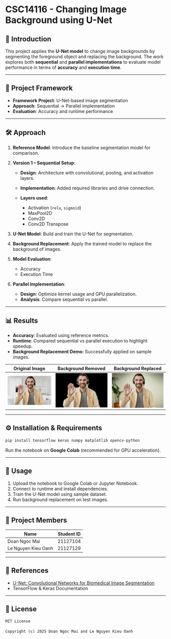 # CSC14116 - Changing Image Background using U-Net

## 📌 Introduction

This project applies the **U-Net model** to change image backgrounds by segmenting the foreground object and replacing the background. The work explores both **sequential** and **parallel implementations** to evaluate model performance in terms of **accuracy** and **execution time**.

---

## 📂 Project Framework

* **Framework Project**: U-Net-based image segmentation
* **Approach**: Sequential → Parallel implementation
* **Evaluation**: Accuracy and runtime performance

---

## 🛠️ Approach

1. **Reference Model**: Introduce the baseline segmentation model for comparison.

2. **Version 1 – Sequential Setup**:

   * **Design**: Architecture with convolutional, pooling, and activation layers.
   * **Implementation**: Added required libraries and drive connection.
   * **Layers used**:

     * Activation (`relu`, `sigmoid`)
     * MaxPool2D
     * Conv2D
     * Conv2D Transpose

3. **U-Net Model**: Build and train the U-Net for segmentation.

4. **Background Replacement**: Apply the trained model to replace the background of images.

5. **Model Evaluation**:

   * Accuracy
   * Execution Time

6. **Parallel Implementation**:

   * **Design**: Optimize kernel usage and GPU parallelization.
   * **Analysis**: Compare sequential vs parallel.

---

## 📊 Results  

- **Accuracy**: Evaluated using reference metrics.  
- **Runtime**: Compared sequential vs parallel execution to highlight speedup.  
- **Background Replacement Demo**: Successfully applied on sample images.  

| Original Image | Background Removed | Background Replaced |
|----------------|--------------------|----------------------|
| ![Original](images/zoom5.jpg) | ![Removed](images/ver_1.jpg) | ![Replaced](images/ver_1_bg.jpg) |

---

## ⚙️ Installation & Requirements

```bash
pip install tensorflow keras numpy matplotlib opencv-python
```

Run the notebook on **Google Colab** (recommended for GPU acceleration).

---

## 🚀 Usage

1. Upload the notebook to Google Colab or Jupyter Notebook.
2. Connect to runtime and install dependencies.
3. Train the U-Net model using sample dataset.
4. Run background replacement on test images.

---

## 👥 Project Members

| Name                | Student ID |
| ------------------- | ---------- |
| Doan Ngoc Mai       | 21127104   |
| Le Nguyen Kieu Oanh | 21127129   |

---

## 📖 References

* [U-Net: Convolutional Networks for Biomedical Image Segmentation](https://arxiv.org/abs/1505.04597)
* TensorFlow & Keras Documentation

---

## 📜 License

```
MIT License

Copyright (c) 2025 Doan Ngoc Mai and Le Nguyen Kieu Oanh
```
